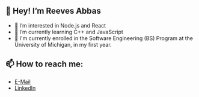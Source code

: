  ## 👋 Hey! I’m Reeves Abbas
-  👀 I’m interested in Node.js and React
- 🌱 I’m currently learning C++ and JavaScript
- 💼 I'm currently enrolled in the Software Engineering (BS) Program at the University of Michigan, in my first year. 

## 📫 How to reach me:

- [E-Mail](reeves.abbas@gmail.com)
- [LinkedIn](https://www.linkedin.com/in/reeves-abbas-989a03209/)
